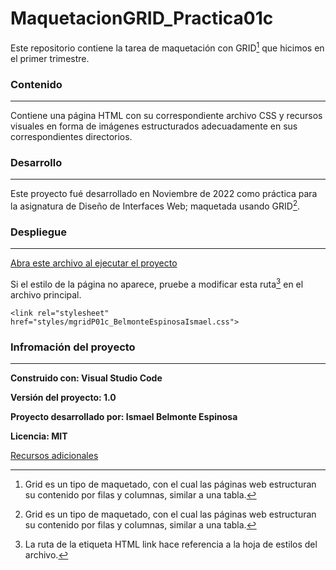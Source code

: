 # MaquetacionGRID_Practica01c
Este repositorio contiene la tarea de maquetación con GRID[^1] que hicimos en el primer trimestre.

### Contenido
---
Contiene una página HTML con su correspondiente archivo CSS y recursos visuales en forma de imágenes estructurados adecuadamente en sus correspondientes directorios.

### Desarrollo
---
Este proyecto fué desarrollado en Noviembre de 2022 como práctica para la asignatura de Diseño de Interfaces Web; maquetada usando GRID[^1].

### Despliegue
---
[Abra este archivo al ejecutar el proyecto](https://github.com/IsBeEsp/MaquetacionGRID_Practica01/blob/main/mGridP01_BelmonteEspinosaIsmael.html)

Si el estilo de la página no aparece, pruebe a modificar esta ruta[^2] en el archivo principal.

``<link rel="stylesheet" href="styles/mgridP01c_BelmonteEspinosaIsmael.css">``

### Infromación del proyecto
---

**Construido con: Visual Studio Code** 

**Versión del proyecto: 1.0**

**Proyecto desarrollado por: Ismael Belmonte Espinosa**

**Licencia: MIT**

[Recursos adicionales](https://github.com/IsBeEsp/MaquetacionGRID_Practica01c) 

[^1]: Grid es un tipo de maquetado, con el cual las páginas web estructuran su contenido por filas y columnas, similar a una tabla.
[^2]: La ruta de la etiqueta HTML link hace referencia a la hoja de estilos del archivo.
